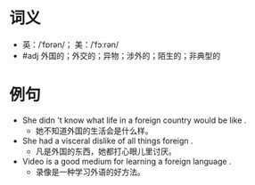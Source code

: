 # 词义
- 英：/ˈfɒrən/； 美：/ˈfɔːrən/
- #adj 外国的；外交的；异物；涉外的；陌生的；非典型的
# 例句
- She didn 't know what life in a foreign country would be like .
	- 她不知道外国的生活会是什么样。
- She had a visceral dislike of all things foreign .
	- 凡是外国的东西，她都打心眼儿里讨厌。
- Video is a good medium for learning a foreign language .
	- 录像是一种学习外语的好方法。
